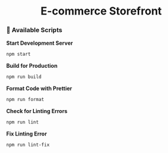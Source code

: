 <h1 align="center">
  E-commerce Storefront
</h1>

### 🚀 Available Scripts

**Start Development Server**

```sh
npm start
```

**Build for Production**

```sh
npm run build
```

**Format Code with Prettier**

```sh
npm run format
```

**Check for Linting Errors**

```sh
npm run lint
```

**Fix Linting Error**

```sh
npm run lint-fix
```
